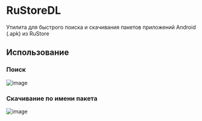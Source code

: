 # RuStoreDL
Утилита для быстрого поиска и скачивания пакетов приложений Android (.apk) из RuStore

## Использование

### Поиск

![image](https://github.com/avoidcode/rustoredl/assets/51087676/8140f5e0-82df-4b5b-859d-541352c96417)

### Скачивание по имени пакета

![image](https://github.com/avoidcode/rustoredl/assets/51087676/07ff9e69-a3a8-4863-ab30-35ec01da5494)

